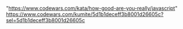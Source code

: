 "https://www.codewars.com/kata/how-good-are-you-really/javascript"  
https://www.codewars.com/kumite/5d1b1deceff3b8001d26605c?sel=5d1b1deceff3b8001d26605c
